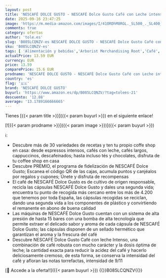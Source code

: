 ```yaml
---
layout: post
title: 'NESCAFÉ DOLCE GUSTO - NESCAFÉ Dolce Gusto Café con Leche intenso - Cápsulas de Café  48 Cápsulas  3 x 16  - Intensidad 9 - Originales para cafeteras Dolce Gusto'
date: 2025-09-16 23:47:25
image: 'https://m.media-amazon.com/images/I/41ORDhM8RGL._SL500_._SL400_.jpg'
comments: true
category: ofertas
author: 'tole.es'
slug: 'B085LCQNZV-es NESCAFÉ DOLCE GUSTO - NESCAFÉ Dolce Gusto Café con Leche...'
sku: 'B085LCQNZV-es'
tags: [ 'Alimentación y bebidas','Arborist Merchandising Root','Café','Café para Dolce Gusto','Café para máquinas Dolce Gusto','Café, té y bebidas','Cápsulas de café','Novedades en Alimentación y bebidas','Self Service','Special Features Stores','dd53b5bc-bcd1-4c9b-ab43-793ed912ccdd_0','dd53b5bc-bcd1-4c9b-ab43-793ed912ccdd_2401','dd53b5bc-bcd1-4c9b-ab43-793ed912ccdd_4501','dd53b5bc-bcd1-4c9b-ab43-793ed912ccdd_7301','dd53b5bc-bcd1-4c9b-ab43-793ed912ccdd_901','dolce','gusto','nescafé dolce gusto','🇪🇸', ]
actualPrice: 13.59 EUR
currency: EUR
price: 13.59
comparePrice: 15.6 EUR
prodname: 'NESCAFÉ DOLCE GUSTO - NESCAFÉ Dolce Gusto Café con Leche intenso - Cápsulas de Café  48 Cápsulas  3 x 16  - Intensidad 9 - Originales para cafeteras Dolce Gusto'
country: 'es'
flag: '🇪🇸'
brand: 'NESCAFÉ DOLCE GUSTO'
buyurl: 'https://www.amazon.es/dp/B085LCQNZV/?tag=tolees-21'
descuento: '12.88'
average: '13.1789166666665'
---
```


Tienes [{{< param title >}}]({{< param buyurl >}}) en el siguiente enlace!

[![{{< param prodname >}}]({{< param image >}})]({{< param buyurl >}})

ℹ️:

- Descubre más de 30 variedades de recetas y ten tu propio coffe shop en casa: desde espressos intensos, cafés con leche, cafés largos, cappuccinos, descafeinados; hasta incluso tés y chocolates, disfruta de tu coffee shop en casa
- Descubre PREMIO, el programa de fidelización de NESCAFÉ Dolce Gusto; Escanea el código QR de las cajas, acumula puntos y canjéalos por regalos y cupones; Únete y disfruta de recompensas
- El café de NESCAFÉ Dolce Gusto es de cultivo de origen responsable, recicla las cápsulas NESCAFÉ Dolce Gusto y dales una segunda vida; encuentra tu punto de recogida más cercano entre los más de 4.200 que tenemos por toda España, las cápsulas recogidas se reciclan, dando una segunda vida a los componentes de plástico y convirtiendo el remanente en abono de buena calidad
- Las máquinas de NESCAFÉ Dolce Gusto cuentan con un sistema de alta presión de hasta 15 bares con una bomba de alta tecnología que permite extraer el delicado sabor y aroma de cada cápsula de NESCAFÉ Dolce Gusto; las cápsulas disponen de un sellado hermético que garantizan el aroma y la frescura del café
- Descubre NESCAFÉ Dolce Gusto Café con leche Intenso, una combinación de café robusta con mucho carácter y la dosis óptima de leche; la cantidad exacta para reducir la acidez del café y hacerlo deliciosamente cremoso, de esta forma, se conserva la intensidad del café y afloran las notas torrefactas, intensidad de 9/11

[🛒 Accede a la oferta!!]({{< param buyurl >}})
{{<world>}}B085LCQNZV{{</world>}}

